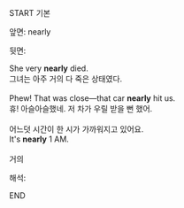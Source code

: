 START
기본

앞면:
nearly


뒷면:
<div>She very <strong>nearly</strong> died. </div><div>그녀는 아주 거의 다 죽은 상태였다.</div><div><br></div><div>Phew! That was close—that car <strong>nearly</strong> hit us. </div><div><div>휴! 아슬아슬했네. 저 차가 우릴 받을 뻔 했어.</div></div><div><br></div><div><div><div><span>어느덧 시간이 한 시가 가까워지고 있어요.</span></div></div><div><div><span>It's <strong>nearly</strong> 1 AM.</span></div></div></div><div><br></div><div>거의</div>


해석:
<!--ID: 1746614454323-->
END